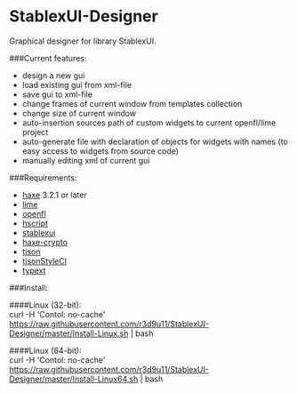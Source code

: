 StablexUI-Designer
=========================

Graphical designer for library StablexUI.

###Current features:<br/>
* design a new gui
* load existing gui from xml-file
* save gui to xml-file
* change frames of current window from templates collection
* change size of current window
* auto-insertion sources path of custom widgets to current openfl/lime project
* auto-generate file with declaration of objects  for widgets with names (to easy access to widgets from source code)
* manually editing xml of current gui

###Requirements:<br/>
* [haxe](https://haxe.org) 3.2.1 or later
* [lime](https://github.com/openfl/lime)
* [openfl](https://github.com/openfl/openfl)
* [hscript](https://github.com/HaxeFoundation/hscript)
* [stablexui](https://github.com/RealyUniqueName/StablexUI)
* [haxe-crypto](https://github.com/soywiz/haxe-crypto)
* [tjson](https://github.com/martamius/TJSON)
* [tjsonStyleCl](https://github.com/r3d9u11/haxe-tjsonStyleCl)
* [typext](https://github.com/r3d9u11/haxe-typext)

###Install:<br/>

####Linux (32-bit):<br/>
curl -H 'Contol: no-cache' https://raw.githubusercontent.com/r3d9u11/StablexUI-Designer/master/Install-Linux.sh | bash

####Linux (64-bit):<br/>
curl -H 'Contol: no-cache' https://raw.githubusercontent.com/r3d9u11/StablexUI-Designer/master/Install-Linux64.sh | bash
